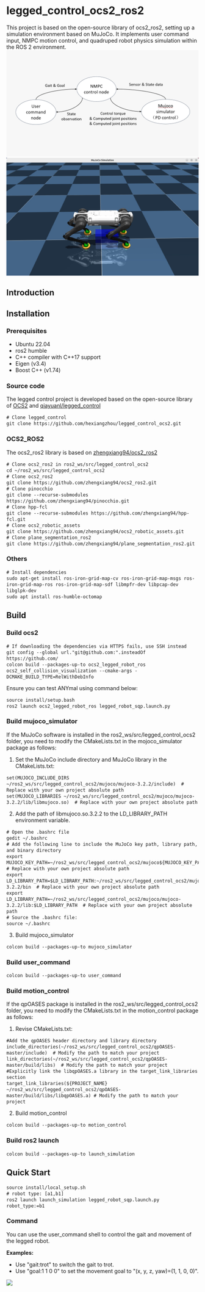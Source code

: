 # legged_control_ocs2_ros2
This project is based on the open-source library of ocs2_ros2, setting up a simulation environment based on MuJoCo. It implements user command input, NMPC motion control, and quadruped robot physics simulation within the ROS 2 environment. 
![image](.image/structure.jpg)
![image](.image/mujoco_simulation_image.png)

## Introduction

## Installation
### Prerequisites
* Ubuntu 22.04
* ros2 humble
* C++ compiler with C++17 support
* Eigen (v3.4)
* Boost C++ (v1.74)

### Source code
The legged control project is developed based on the open-source library of [OCS2](https://github.com/leggedrobotics/ocs2.git) and [qiayuanl/legged_control](https://github.com/qiayuanl/legged_control.git)
```
# Clone legged_control
git clone https://github.com/hexiangzhou/legged_control_ocs2.git
```

### OCS2_ROS2
The ocs2_ros2 library is based on [zhengxiang94/ocs2_ros2](https://github.com/zhengxiang94/ocs2_ros2.git)
```
# Clone ocs2_ros2 in ros2_ws/src/legged_control_ocs2
cd ~/ros2_ws/src/legged_control_ocs2
# Clone ocs2_ros2
git clone https://github.com/zhengxiang94/ocs2_ros2.git
# Clone pinocchio
git clone --recurse-submodules https://github.com/zhengxiang94/pinocchio.git
# Clone hpp-fcl
git clone --recurse-submodules https://github.com/zhengxiang94/hpp-fcl.git
# Clone ocs2_robotic_assets
git clone https://github.com/zhengxiang94/ocs2_robotic_assets.git
# Clone plane_segmentation_ros2
git clone https://github.com/zhengxiang94/plane_segmentation_ros2.git
```

### Others
```
# Install dependencies
sudo apt-get install ros-iron-grid-map-cv ros-iron-grid-map-msgs ros-iron-grid-map-ros ros-iron-grid-map-sdf libmpfr-dev libpcap-dev libglpk-dev
sudo apt install ros-humble-octomap
```

## Build
### Build ocs2
```
# If downloading the dependencies via HTTPS fails, use SSH instead
git config --global url."git@github.com:".insteadOf https://github.com/
colcon build --packages-up-to ocs2_legged_robot_ros ocs2_self_collision_visualization --cmake-args -DCMAKE_BUILD_TYPE=RelWithDebInfo
```
Ensure you can test ANYmal using command below:
```
source install/setup.bash
ros2 launch ocs2_legged_robot_ros legged_robot_sqp.launch.py
```
### Build mujoco_simulator

If the MuJoCo software is installed in the ros2_ws/src/legged_control_ocs2 folder, you need to modify the CMakeLists.txt in the mojoco_simulator package as follows:
1. Set the MuJoCo include directory and MuJoCo library in the CMakeLists.txt:
```
set(MUJOCO_INCLUDE_DIRS ~/ros2_ws/src/legged_control_ocs2/mujoco/mujoco-3.2.2/include)  # Replace with your own project absolute path
set(MUJOCO_LIBRARIES ~/ros2_ws/src/legged_control_ocs2/mujoco/mujoco-3.2.2/lib/libmujoco.so)  # Replace with your own project absolute path
```
2. Add the path of libmujoco.so.3.2.2 to the LD_LIBRARY_PATH environment variable.
```
# Open the .bashrc file
gedit ~/.bashrc
# Add the following line to include the MuJoCo key path, library path, and binary directory
export MUJOCO_KEY_PATH=~/ros2_ws/src/legged_control_ocs2/mujoco${MUJOCO_KEY_PATH}  # Replace with your own project absolute path
export LD_LIBRARY_PATH=$LD_LIBRARY_PATH:~/ros2_ws/src/legged_control_ocs2/mujoco/mujoco-3.2.2/bin  # Replace with your own project absolute path
export LD_LIBRARY_PATH=~/ros2_ws/src/legged_control_ocs2/mujoco/mujoco-3.2.2/lib:$LD_LIBRARY_PATH  # Replace with your own project absolute path
# Source the .bashrc file:
source ~/.bashrc
```
3. Build mujoco_simulator
```
colcon build --packages-up-to mujoco_simulator
```
### Build user_command
```
colcon build --packages-up-to user_command
```
### Build motion_control
If the qpOASES package is installed in the ros2_ws/src/legged_control_ocs2 folder, you need to modify the CMakeLists.txt in the motion_control package as follows:
1. Revise CMakeLists.txt:
```
#Add the qpOASES header directory and library directory
include_directories(~/ros2_ws/src/legged_control_ocs2/qpOASES-master/include)  # Modify the path to match your project
link_directories(~/ros2_ws/src/legged_control_ocs2/qpOASES-master/build/libs)  # Modify the path to match your project
#Explicitly link the libqpOASES.a library in the target_link_libraries section
target_link_libraries(${PROJECT_NAME} ~/ros2_ws/src/legged_control_ocs2/qpOASES-master/build/libs/libqpOASES.a) # Modify the path to match your project
```
2. Build motion_control
```
colcon build --packages-up-to motion_control
```
### Build ros2 launch
```
colcon build --packages-up-to launch_simulation
```

## Quick Start
```
source install/local_setup.sh
# robot type: [a1,b1]
ros2 launch launch_simulation legged_robot_sqp.launch.py robot_type:=b1
```
### Command
You can use the user_command shell to control the gait and movement of the legged robot.

**Examples:**
* Use "gait:trot" to switch the gait to trot.
* Use "goal:1 1 0 0" to set the movement goal to "(x, y, z, yaw)=(1, 1, 0, 0)".


![](.image/simulation_video_gif.gif)

